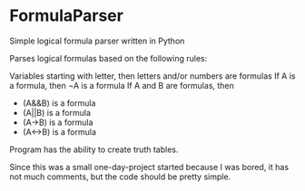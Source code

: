 FormulaParser
=============

Simple logical formula parser written in Python

Parses logical formulas based on the following rules:

Variables starting with letter, then letters and/or numbers are formulas
If A is a formula, then ¬A is a formula
If A and B are formulas, then
 - (A&&B) is a formula
 - (A||B) is a formula
 - (A->B) is a formula
 - (A<->B) is a formula
 
Program has the ability to create truth tables.

Since this was a small one-day-project started because I was bored, it has not much comments, but the code should be pretty simple.
